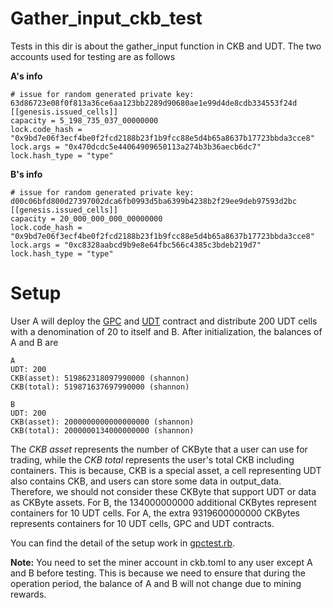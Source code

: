 # Gather_input_ckb_test

Tests in this dir is about the gather_input function in CKB and UDT. The two accounts used for testing are as follows

**A's info**

``` 
# issue for random generated private key: 63d86723e08f0f813a36ce6aa123bb2289d90680ae1e99d4de8cdb334553f24d
[[genesis.issued_cells]]
capacity = 5_198_735_037_00000000
lock.code_hash = "0x9bd7e06f3ecf4be0f2fcd2188b23f1b9fcc88e5d4b65a8637b17723bbda3cce8"
lock.args = "0x470dcdc5e44064909650113a274b3b36aecb6dc7"
lock.hash_type = "type"
```

**B's info**

``` 
# issue for random generated private key: d00c06bfd800d27397002dca6fb0993d5ba6399b4238b2f29ee9deb97593d2bc
[[genesis.issued_cells]]
capacity = 20_000_000_000_00000000
lock.code_hash = "0x9bd7e06f3ecf4be0f2fcd2188b23f1b9fcc88e5d4b65a8637b17723bbda3cce8"
lock.args = "0xc8328aabcd9b9e8e64fbc566c4385c3bdeb219d7"
lock.hash_type = "type"

```

# Setup

User A will deploy the [GPC](https://github.com/ZhichunLu-11/ckb-gpc-contract/blob/master/main.c) and [UDT](https://github.com/ZhichunLu-11/ckb-gpc-contract/blob/f39fd7774019d0333857f8e6861300a67fb1e266/c/simple_udt.c) contract and distribute 200 UDT cells with a denomination of 20 to itself and B. After initialization, the balances of A and B are

``` 
A
UDT: 200
CKB(asset): 519862318097990000 (shannon)
CKB(total): 519871637697990000 (shannon)

B
UDT: 200
CKB(asset): 2000000000000000000 (shannon)
CKB(total): 2000000134000000000 (shannon)
```
The *CKB asset* represents the number of CKByte that a user can use for trading, while the *CKB total* represents the user's total CKB including containers. This is because, CKB is a special asset, a cell representing UDT also contains CKB, and users can store some data in output_data. Therefore, we should not consider these CKByte that support UDT or data as CKByte assets. For B, the 134000000000 additional CKBytes represent containers for 10 UDT cells. For A, the extra 9319600000000 CKBytes represents containers for 10 UDT cells, GPC and UDT contracts.

You can find the detail of the setup work in [gpctest.rb](https://github.com/ZhichunLu-11/Channel-prototype/blob/master/testing/libs/gpctest.rb#L97-L183). 

**Note:** You need to set the miner account in ckb.toml to any user except A and B before testing. This is because we need to ensure that during the operation period, the balance of A and B will not change due to mining rewards.